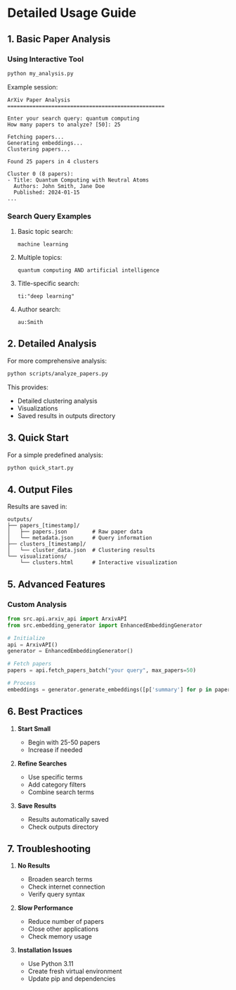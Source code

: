# Detailed Usage Guide

## 1. Basic Paper Analysis

### Using Interactive Tool
```bash
python my_analysis.py
```

Example session:
```
ArXiv Paper Analysis
==================================================

Enter your search query: quantum computing
How many papers to analyze? [50]: 25

Fetching papers...
Generating embeddings...
Clustering papers...

Found 25 papers in 4 clusters

Cluster 0 (8 papers):
- Title: Quantum Computing with Neutral Atoms
  Authors: John Smith, Jane Doe
  Published: 2024-01-15
...
```

### Search Query Examples
1. Basic topic search:
   ```
   machine learning
   ```

2. Multiple topics:
   ```
   quantum computing AND artificial intelligence
   ```

3. Title-specific search:
   ```
   ti:"deep learning"
   ```

4. Author search:
   ```
   au:Smith
   ```

## 2. Detailed Analysis

For more comprehensive analysis:
```bash
python scripts/analyze_papers.py
```

This provides:
- Detailed clustering analysis
- Visualizations
- Saved results in outputs directory

## 3. Quick Start

For a simple predefined analysis:
```bash
python quick_start.py
```

## 4. Output Files

Results are saved in:
```
outputs/
├── papers_[timestamp]/
│   ├── papers.json        # Raw paper data
│   └── metadata.json      # Query information
├── clusters_[timestamp]/
│   └── cluster_data.json  # Clustering results
└── visualizations/
    └── clusters.html      # Interactive visualization
```

## 5. Advanced Features

### Custom Analysis
```python
from src.api.arxiv_api import ArxivAPI
from src.embedding_generator import EnhancedEmbeddingGenerator

# Initialize
api = ArxivAPI()
generator = EnhancedEmbeddingGenerator()

# Fetch papers
papers = api.fetch_papers_batch("your query", max_papers=50)

# Process
embeddings = generator.generate_embeddings([p['summary'] for p in papers])
```

## 6. Best Practices

1. **Start Small**
   - Begin with 25-50 papers
   - Increase if needed

2. **Refine Searches**
   - Use specific terms
   - Add category filters
   - Combine search terms

3. **Save Results**
   - Results automatically saved
   - Check outputs directory

## 7. Troubleshooting

1. **No Results**
   - Broaden search terms
   - Check internet connection
   - Verify query syntax

2. **Slow Performance**
   - Reduce number of papers
   - Close other applications
   - Check memory usage

3. **Installation Issues**
   - Use Python 3.11
   - Create fresh virtual environment
   - Update pip and dependencies
